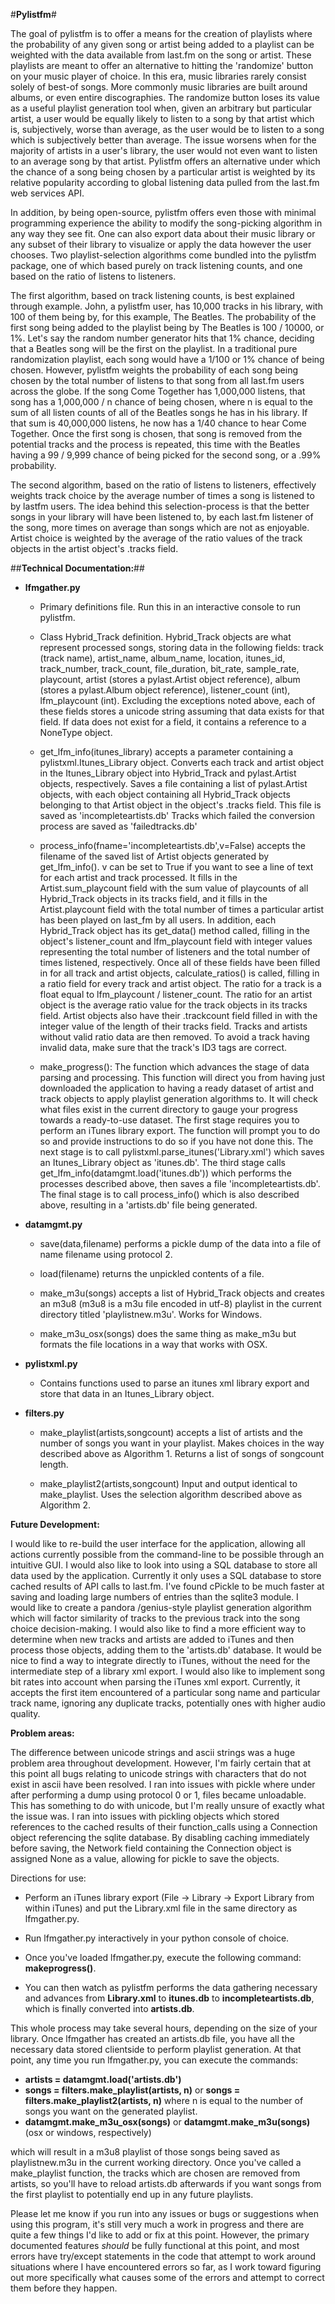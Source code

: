 #**Pylistfm**#

  The goal of pylistfm is to offer a means for the creation of playlists where
the probability of any given song or artist being added to a playlist can be
weighted with the data available from last.fm on the song or artist. These
playlists are meant to offer an alternative to hitting the 'randomize' button
on your music player of choice. In this era, music libraries rarely consist
solely of best-of songs. More commonly music libraries are built around
albums, or even entire discographies. The randomize button loses its value as
a useful playlist generation tool when, given an arbitrary but particular
artist, a user would be equally likely to listen to a song by that artist
which is, subjectively, worse than average, as the user would be to listen to
a song which is subjectively better than average. The issue worsens when for
the majority of artists in a user's library, the user would not even want to
listen to an average song by that artist. Pylistfm offers an alternative under
which the chance of a song being chosen by a particular artist is weighted by
its relative popularity according to global listening data pulled from the
last.fm web services API.

In addition, by being open-source, pylistfm offers even those with minimal
programming experience the ability to modify the song-picking algorithm in any
way they see fit. One can also export data about their music library or any
subset of their library to visualize or apply the data however the user
chooses. Two playlist-selection algorithms come bundled into the pylistfm
package, one of which based purely on track listening counts, and one based on
the ratio of listens to listeners.

The first algorithm, based on track listening counts, is best explained
through example. John, a pylistfm user, has 10,000 tracks in his library, with
100 of them being by, for this example, The Beatles. The probability of the
first song being added to the playlist being by The Beatles is 100 / 10000, or
1%. Let's say the random number generator hits that 1% chance, deciding that a
Beatles song will be the first on the playlist. In a traditional pure
randomization playlist, each song would have a 1/100 or 1% chance of being
chosen. However, pylistfm weights the probability of each song being chosen by
the total number of listens to that song from all last.fm users across the
globe. If the song Come Together has 1,000,000 listens, that song has a
1,000,000 / n chance of being chosen, where n is equal to the sum of all
listen counts of all of the Beatles songs he has in his library. If that sum
is 40,000,000 listens, he now has a 1/40 chance to hear Come Together. Once
the first song is chosen, that song is removed from the potential tracks and
the process is repeated, this time with the Beatles having a 99 / 9,999 chance
of being picked for the second song, or a .99% probability.

The second algorithm, based on the ratio of listens to listeners, effectively
weights track choice by the average number of times a song is listened to by
lastfm users. The idea behind this selection-process is that the better songs
in your library will have been listened to, by each last.fm listener of the
song, more times on average than songs which are not as enjoyable. Artist
choice is weighted by the average of the ratio values of the track objects in
the artist object's .tracks field.


##**Technical Documentation:**##

  * **lfmgather.py**

    * Primary definitions file. Run this in an interactive console to run
pylistfm.

    * Class Hybrid\_Track definition. Hybrid\_Track objects are what represent
processed songs, storing data in the following fields: track (track name),
artist\_name, album\_name, location, itunes\_id, track\_number, track\_count,
file\_duration, bit\_rate, sample\_rate, playcount, artist (stores a
pylast.Artist object reference), album (stores a pylast.Album object
reference), listener\_count (int), lfm\_playcount (int). Excluding the exceptions
noted above, each of these fields stores a unicode string assuming that data
exists for that field. If data does not exist for a field, it contains a
reference to a NoneType object.

    * get\_lfm\_info(itunes\_library) accepts a parameter containing a
pylistxml.Itunes_Library object. Converts each track and artist object in the
Itunes_Library object into Hybrid_Track and pylast.Artist objects,
respectively. Saves a file containing a list of pylast.Artist objects, with
each object containing all Hybrid_Track objects belonging to that Artist
object in the object's .tracks field. This file is saved as
'incompleteartists.db' Tracks which failed the conversion process are saved as
'failedtracks.db'

    * process_info(fname='incompleteartists.db',v=False) accepts the filename
of the saved list of Artist objects generated by get_lfm_info(). v can be set
to True if you want to see a line of text for each artist and track processed.
It fills in the Artist.sum_playcount field with the sum value of playcounts of
all Hybrid_Track objects in its tracks field, and it fills in the
Artist.playcount field with the total number of times a particular artist has
been played on last_fm by all users. In addition, each Hybrid_Track object has
its get_data() method called, filling in the object's listener_count and
lfm_playcount field with integer values representing the total number of
listeners and the total number of times listened, respectively. Once all of
these fields have been filled in for all track and artist objects,
calculate_ratios() is called, filling in a ratio field for every track and
artist object. The ratio for a track is a float equal to lfm_playcount /
listener_count. The ratio for an artist object is the average ratio value for
the track objects in its tracks field. Artist objects also have their
.trackcount field filled in with the integer value of the length of their
tracks field. Tracks and artists without valid ratio data are then removed. To
avoid a track having invalid data, make sure that the track's ID3 tags are
correct.

    * make_progress(): The function which advances the stage of data parsing
and processing. This function will direct you from having just downloaded the
application to having a ready dataset of artist and track objects to apply
playlist generation algorithms to. It will check what files exist in the
current directory to gauge your progress towards a ready-to-use dataset. The
first stage requires you to perform an iTunes library export. The function
will prompt you to do so and provide instructions to do so if you have not
done this. The next stage is to call pylistxml.parse_itunes('Library.xml')
which saves an Itunes_Library object as 'itunes.db'. The third stage calls
get_lfm_info(datamgmt.load('itunes.db')) which performs the processes
described above, then saves a file 'incompleteartists.db'. The final stage is
to call process_info() which is also described above, resulting in a
'artists.db' file being generated.

  * **datamgmt.py**

    * save(data,filename) performs a pickle dump of the data into a file of
name filename using protocol 2.

    * load(filename) returns the unpickled contents of a file.

    * make_m3u(songs) accepts a list of Hybrid_Track objects and creates an
m3u8 (m3u8 is a m3u file encoded in utf-8) playlist in the current directory
titled 'playlistnew.m3u'. Works for Windows.

    * make_m3u_osx(songs) does the same thing as make_m3u but formats the file
locations in a way that works with OSX.

  * **pylistxml.py**

    * Contains functions used to parse an itunes xml library export and store
that data in an Itunes_Library object.

  * **filters.py**

    * make_playlist(artists,songcount) accepts a list of artists and the
number of songs you want in your playlist. Makes choices in the way described
above as Algorithm 1. Returns a list of songs of songcount length.

    * make_playlist2(artists,songcount) Input and output identical to
make_playlist. Uses the selection algorithm described above as Algorithm 2.


**Future Development:**

I would like to re-build the user interface for the application, allowing all actions currently possible from
the command-line to be possible through an intuitive GUI. I would also like to
look into using a SQL database to store all data used by the application.
Currently it only uses a SQL database to store cached results of API calls to
last.fm. I've found cPickle to be much faster at saving and loading large
numbers of entries than the sqlite3 module. I would like to create a pandora
/genius-style playlist generation algorithm which will factor similarity of
tracks to the previous track into the song choice decision-making. I would
also like to find a more efficient way to determine when new tracks and
artists are added to iTunes and then process those objects, adding them to the
'artists.db' database. It would be nice to find a way to integrate directly to
iTunes, without the need for the intermediate step of a library xml export.
I would also like to implement song bit rates into
account when parsing the iTunes xml export. Currently, it accepts the first
item encountered of a particular song name and particular track name, ignoring
any duplicate tracks, potentially ones with higher audio quality.


**Problem areas:**

The difference between unicode strings and ascii strings was a huge problem
area throughout development. However, I'm fairly certain that at this point
all bugs relating to unicode strings with characters that do not exist in
ascii have been resolved. I ran into issues with pickle where under after
performing a dump using protocol 0 or 1, files became unloadable. This has
something to do with unicode, but I'm really unsure of exactly what the issue
was. I ran into issues with pickling objects which stored references to the
cached results of their function_calls using a Connection object referencing
the sqlite database. By disabling caching immediately before saving, the
Network field containing the Connection object is assigned None as a value,
allowing for pickle to save the objects.

Directions for use:

  * Perform an iTunes library export (File -> Library -> Export Library from within iTunes)
and put the Library.xml file in the same directory as lfmgather.py.

  * Run lfmgather.py interactively in your python console of choice. 

  * Once you've loaded lfmgather.py, execute the following command: **makeprogress()**. 

  * You can then watch as pylistfm performs the data
gathering necessary and advances from **Library.xml** to **itunes.db** to
**incompleteartists.db**, which is finally converted into **artists.db**.

This whole process may take several hours, depending on the size of your library.
Once lfmgather has created an artists.db file, you have all the necessary data stored clientside to perform
playlist generation. At that point, any time you run lfmgather.py, you can
execute the commands: 

  * **artists = datamgmt.load('artists.db')**
  * **songs = filters.make\_playlist(artists, n)** or **songs =
filters.make\_playlist2(artists, n)** where n is equal to the number of songs
you want on the generated playlist. 
  * **datamgmt.make\_m3u\_osx(songs)** or **datamgmt.make_m3u(songs)** (osx or windows, respectively)
  
which will result in a m3u8 playlist of those songs being saved as playlistnew.m3u in the current
working directory. Once you've called a make_playlist function, the tracks
which are chosen are removed from artists, so you'll have to reload artists.db
afterwards if you want songs from the first playlist to potentially end up in
any future playlists.


Please let me know if you run into any issues or bugs or suggestions when
using this program, it's still very much a work in progress and there are
quite a few things I'd like to add or fix at this point. However, the primary
documented features *should* be fully functional at this point, and most
errors have try/except statements in the code that attempt to work around
situations where I have encountered errors so far, as I work toward figuring
out more specifically what causes some of the errors and attempt to correct
them before they happen.

